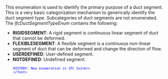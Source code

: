 ﻿This enumeration is used to identify the primary purpose of a duct segment. This is a very basic categorization mechanism to generically identify the duct segment type. Subcategories of duct segments are not enumerated. The _IfcDuctSegmentTypeEnum_ contains the following:

* **RIGIDSEGMENT**: A rigid segment is continuous linear segment of duct that cannot be deformed.
* **FLEXIBLESEGMENT**: A flexible segment is a continuous non-linear segment of duct that can be deformed and change the direction of flow.
* **USERDEFINED**: User-defined segment.
* **NOTDEFINED**: Undefined segment.

> <font color="#0000ff" size="-1">
    	HISTORY: New enumeration in IFC 2x2<br>
    	</font>